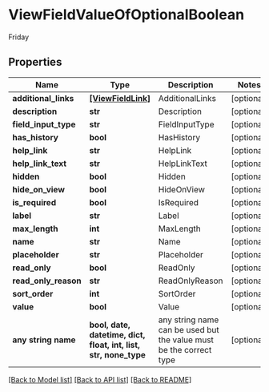 # ViewFieldValueOfOptionalBoolean

Friday

## Properties
Name | Type | Description | Notes
------------ | ------------- | ------------- | -------------
**additional_links** | [**[ViewFieldLink]**](ViewFieldLink.md) | AdditionalLinks | [optional] 
**description** | **str** | Description | [optional] 
**field_input_type** | **str** | FieldInputType | [optional] 
**has_history** | **bool** | HasHistory | [optional] 
**help_link** | **str** | HelpLink | [optional] 
**help_link_text** | **str** | HelpLinkText | [optional] 
**hidden** | **bool** | Hidden | [optional] 
**hide_on_view** | **bool** | HideOnView | [optional] 
**is_required** | **bool** | IsRequired | [optional] 
**label** | **str** | Label | [optional] 
**max_length** | **int** | MaxLength | [optional] 
**name** | **str** | Name | [optional] 
**placeholder** | **str** | Placeholder | [optional] 
**read_only** | **bool** | ReadOnly | [optional] 
**read_only_reason** | **str** | ReadOnlyReason | [optional] 
**sort_order** | **int** | SortOrder | [optional] 
**value** | **bool** | Value | [optional] 
**any string name** | **bool, date, datetime, dict, float, int, list, str, none_type** | any string name can be used but the value must be the correct type | [optional]

[[Back to Model list]](../README.md#documentation-for-models) [[Back to API list]](../README.md#documentation-for-api-endpoints) [[Back to README]](../README.md)


